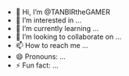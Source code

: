 - 👋 Hi, I’m @TANBIRtheGAMER
- 👀 I’m interested in ...
- 🌱 I’m currently learning ...
- 💞️ I’m looking to collaborate on ...
- 📫 How to reach me ...
- 😄 Pronouns: ...
- ⚡ Fun fact: ...

<!---
TANBIRtheGAMER/TANBIRtheGAMER is a ✨ special ✨ repository because its `README.md` (this file) appears on your GitHub profile.
You can click the Preview link to take a look at your changes.
--->
